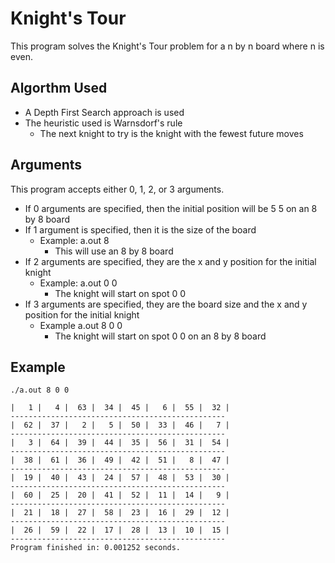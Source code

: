 # Knight's Tour

This program solves the Knight's Tour problem for a n by n board where n is even.

## Algorthm Used

* A Depth First Search approach is used
* The heuristic used is Warnsdorf's rule
  * The next knight to try is the knight with the fewest future moves

## Arguments

This program accepts either 0, 1, 2, or 3 arguments.

* If 0 arguments are specified, then the initial position will be 5 5 on an 8 by 8 board
* If 1 argument is specified, then it is the size of the board
  * Example: a.out 8
    * This will use an 8 by 8 board
* If 2 arguments are specified, they are the x and y position for the initial knight
  * Example: a.out 0 0
    * The knight will start on spot 0 0
* If 3 arguments are specified, they are the board size and the x and y position for the initial knight
  * Example a.out 8 0 0
    * The knight will start on spot 0 0 on an 8 by 8 board

## Example
```
./a.out 8 0 0
```

```
|   1 |   4 |  63 |  34 |  45 |   6 |  55 |  32 | 
------------------------------------------------
|  62 |  37 |   2 |   5 |  50 |  33 |  46 |   7 | 
------------------------------------------------
|   3 |  64 |  39 |  44 |  35 |  56 |  31 |  54 | 
------------------------------------------------
|  38 |  61 |  36 |  49 |  42 |  51 |   8 |  47 | 
------------------------------------------------
|  19 |  40 |  43 |  24 |  57 |  48 |  53 |  30 | 
------------------------------------------------
|  60 |  25 |  20 |  41 |  52 |  11 |  14 |   9 | 
------------------------------------------------
|  21 |  18 |  27 |  58 |  23 |  16 |  29 |  12 | 
------------------------------------------------
|  26 |  59 |  22 |  17 |  28 |  13 |  10 |  15 | 
------------------------------------------------
Program finished in: 0.001252 seconds.
```